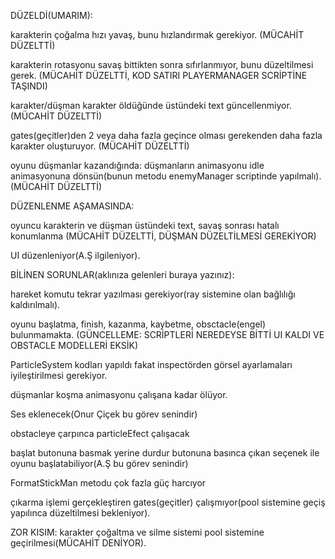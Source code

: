 DÜZELDİ(UMARIM):

karakterin çoğalma hızı yavaş, bunu hızlandırmak gerekiyor. (MÜCAHİT DÜZELTTİ)

karakterin rotasyonu savaş bittikten sonra sıfırlanmıyor, bunu düzeltilmesi gerek.    (MÜCAHİT DÜZELTTİ, KOD SATIRI PLAYERMANAGER SCRİPTİNE TAŞINDI)

karakter/düşman karakter öldüğünde üstündeki text güncellenmiyor. (MÜCAHİT DÜZELTTİ)

gates(geçitler)den 2 veya daha fazla geçince olması gerekenden daha fazla karakter oluşturuyor. (MÜCAHİT DÜZELTTİ)

oyunu düşmanlar kazandığında:
düşmanların animasyonu idle animasyonuna dönsün(bunun metodu enemyManager scriptinde yapılmalı). (MÜCAHİT DÜZELTTİ)

DÜZENLENME AŞAMASINDA:

oyuncu karakterin ve düşman üstündeki text, savaş sonrası hatalı konumlanma (MÜCAHİT DÜZELTTİ, DÜŞMAN DÜZELTİLMESİ GEREKİYOR)

UI düzenleniyor(A.Ş ilgileniyor).



BİLİNEN SORUNLAR(aklınıza gelenleri buraya yazınız):

hareket komutu tekrar yazılması gerekiyor(ray sistemine olan bağlılığı kaldırılmalı).

oyunu başlatma, finish, kazanma, kaybetme, obsctacle(engel) bulunmamakta. (GÜNCELLEME: SCRİPTLERİ NEREDEYSE BİTTİ UI KALDI VE OBSTACLE MODELLERİ EKSİK)

ParticleSystem kodları yapıldı fakat inspectörden görsel ayarlamaları iyileştirilmesi gerekiyor.

düşmanlar koşma animasyonu çalışana kadar ölüyor.

Ses eklenecek(Onur Çiçek bu görev senindir)

obstacleye çarpınca particleEfect çalışacak

başlat butonuna basmak yerine durdur butonuna basınca çıkan seçenek ile oyunu başlatabiliyor(A.Ş bu görev senindir)

FormatStickMan metodu çok fazla güç harcıyor


çıkarma işlemi gerçekleştiren gates(geçitler) çalışmıyor(pool sistemine geçiş yapılınca düzeltilmesi bekleniyor).

ZOR KISIM:
karakter çoğaltma ve silme sistemi pool sistemine geçirilmesi(MÜCAHİT DENİYOR).



